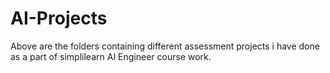 # AI-Projects
Above are the folders containing different assessment projects i have done as a part of simplilearn AI Engineer course work.
